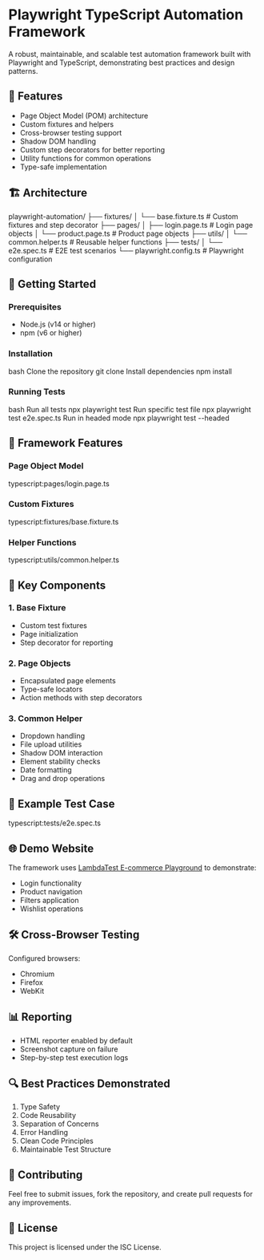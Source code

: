 # Playwright TypeScript Automation Framework

A robust, maintainable, and scalable test automation framework built with Playwright and TypeScript, demonstrating best practices and design patterns.

## 🎯 Features

- Page Object Model (POM) architecture
- Custom fixtures and helpers
- Cross-browser testing support
- Shadow DOM handling
- Custom step decorators for better reporting
- Utility functions for common operations
- Type-safe implementation

## 🏗️ Architecture
playwright-automation/
├── fixtures/
│ └── base.fixture.ts # Custom fixtures and step decorator
├── pages/
│ ├── login.page.ts # Login page objects
│ └── product.page.ts # Product page objects
├── utils/
│ └── common.helper.ts # Reusable helper functions
├── tests/
│ └── e2e.spec.ts # E2E test scenarios
└── playwright.config.ts # Playwright configuration

## 🚀 Getting Started

### Prerequisites
- Node.js (v14 or higher)
- npm (v6 or higher)

### Installation
bash
Clone the repository
git clone <repository-url>
Install dependencies
npm install

### Running Tests
bash
Run all tests
npx playwright test
Run specific test file
npx playwright test e2e.spec.ts
Run in headed mode
npx playwright test --headed

## 🎨 Framework Features

### Page Object Model
typescript:pages/login.page.ts

### Custom Fixtures
typescript:fixtures/base.fixture.ts

### Helper Functions
typescript:utils/common.helper.ts

## 🔧 Key Components

### 1. Base Fixture
- Custom test fixtures
- Page initialization
- Step decorator for reporting

### 2. Page Objects
- Encapsulated page elements
- Type-safe locators
- Action methods with step decorators

### 3. Common Helper
- Dropdown handling
- File upload utilities
- Shadow DOM interaction
- Element stability checks
- Date formatting
- Drag and drop operations

## 📝 Example Test Case
typescript:tests/e2e.spec.ts


## 🌐 Demo Website
The framework uses [LambdaTest E-commerce Playground](https://ecommerce-playground.lambdatest.io/) to demonstrate:
- Login functionality
- Product navigation
- Filters application
- Wishlist operations

## 🛠️ Cross-Browser Testing
Configured browsers:
- Chromium
- Firefox
- WebKit

## 📊 Reporting
- HTML reporter enabled by default
- Screenshot capture on failure
- Step-by-step test execution logs

## 🔍 Best Practices Demonstrated
1. Type Safety
2. Code Reusability
3. Separation of Concerns
4. Error Handling
5. Clean Code Principles
6. Maintainable Test Structure

## 🤝 Contributing
Feel free to submit issues, fork the repository, and create pull requests for any improvements.

## 📄 License
This project is licensed under the ISC License.
